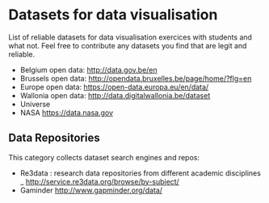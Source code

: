 # Datasets for data visualisation
List of reliable datasets for data visualisation exercices with students and what not. Feel free to contribute any datasets you find that are legit and reliable.

 - Belgium open data: http://data.gov.be/en
 - Brussels open data: http://opendata.bruxelles.be/page/home/?flg=en
 - Europe open data: https://open-data.europa.eu/en/data/
 - Wallonia open data: http://data.digitalwallonia.be/dataset
 - Universe
 - NASA https://data.nasa.gov

## Data Repositories
This category collects dataset search engines and repos:
 - Re3data : research data repositories from different academic disciplines _ http://service.re3data.org/browse/by-subject/
 - Gaminder http://www.gapminder.org/data/
